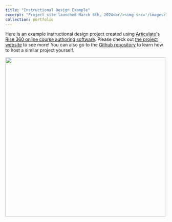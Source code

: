 ```yaml
---
title: "Instructional Design Example"
excerpt: "Project site launched March 8th, 2024<br/><img src='/images/instructional-design.gif' width=500>"
collection: portfolio
---
```


Here is an example instructional design project created using [Articulate's Rise 360 online course authoring software](https://www.articulate.com/360/rise/).
Please check out [the project website](https://kassstem.github.io/instructional-design/) to see more! You can also go to the [Github repository](https://github.com/KassSTEM/instructional-design) to learn how to host a similar project yourself.

<img src='/images/instructional-design.gif' width=500>
